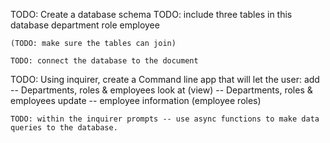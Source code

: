 TODO: Create a database schema
    TODO: include three tables in this database
        department
        role
        employee

    (TODO: make sure the tables can join)

    TODO: connect the database to the document



TODO: Using inquirer, create a Command line app that will let the user:
    add -- Departments, roles & employees
    look at (view) -- Departments, roles & employees
    update -- employee information (employee roles)

    TODO: within the inquirer prompts -- use async functions to make data queries to the database.
    

